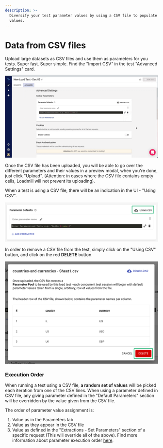 ```yaml
---
description: >-
  Diversify your test parameter values by using a CSV file to populate their
  values.
---
```


# Data from CSV files

Upload large datasets as CSV files and use them as parameters for you tests. Super fast. Super simple. Find the "Import CSV" in the test "Advanced Settings" card.

![](../../../.gitbook/assets/video1197174566-online-video-cut.gif)

Once the CSV file has been uploaded, you will be able to go over the different parameters and their values in a preview modal, when you're done, just click "Upload". (Attention: in cases where the CSV file contains empty cells, Loadmill will not prevent its uploading).

When a test is using a CSV file, there will be an indication in the UI - "Using CSV".

![](<../../../.gitbook/assets/Screenshot (58).png>)

In order to remove a CSV file from the test, simply click on the "Using CSV" button, and click on the red **DELETE** button.

![](<../../../.gitbook/assets/Screenshot (59).png>)

### Execution Order

When running a test using a CSV file, **a random set of values** will be picked each iteration from one of the CSV lines. When using a parameter defined in CSV file, any giving parameter defined in the "Default Parameters" section will be overridden by the value given from the CSV file.

The order of parameter value assignment is:

1. Value as in the Parameters tab
2. Value as they appear in the CSV file
3. Value as defined in the "Extractions - Set Parameters" section of a specific request (This will override all of the above). Find more information about parameter execution order [here](https://docs.loadmill.com/api-testing/test-suite-editor/parameters/parameter-execution-order).
